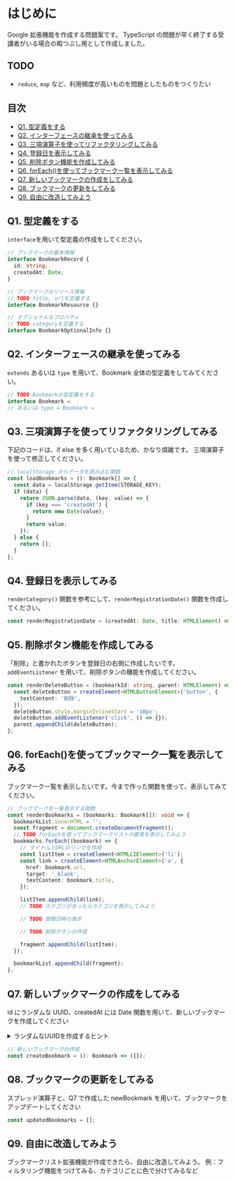 # はじめに

Google 拡張機能を作成する問題案です。
TypeScript の問題が早く終了する受講者がいる場合の暇つぶし用として作成しました。

## TODO

- `reduce`, `map` など、利用頻度が高いものを問題としたものをつくりたい

## 目次

- [Q1. 型定義をする](#q1-型定義をする)
- [Q2. インターフェースの継承を使ってみる](#q2-インターフェースの継承を使ってみる)
- [Q3. 三項演算子を使ってリファクタリングしてみる](#q3-三項演算子を使ってリファクタリングしてみる)
- [Q4. 登録日を表示してみる](#q4-登録日を表示してみる)
- [Q5. 削除ボタン機能を作成してみる](#q5-削除ボタン機能を作成してみる)
- [Q6. forEach()を使ってブックマーク一覧を表示してみる](#q6-foreachを使ってブックマーク一覧を表示してみる)
- [Q7. 新しいブックマークの作成をしてみる](#q7-新しいブックマークの作成をしてみる)
- [Q8. ブックマークの更新をしてみる](#q8-ブックマークの更新をしてみる)
- [Q9. 自由に改造してみよう](#q9-自由に改造してみよう)

## Q1. 型定義をする

`interface`を用いて型定義の作成をしてください。

```ts
// ブックマークの基本情報
interface BookmarkRecord {
  id: string;
  createdAt: Date;
}

// ブックマークのリソース情報
// TODO title, urlを定義する
interface BookmarkResource {}

// オプショナルなプロパティ
// TODO categoryを定義する
interface BookmarkOptionalInfo {}
```

## Q2. インターフェースの継承を使ってみる

`extends` あるいは `type` を用いて、Bookmark 全体の型定義をしてみてください。

```ts
// TODO Bookmarkの型定義をする
interface Bookmark =
// あるいは type = Bookmark =
```

## Q3. 三項演算子を使ってリファクタリングしてみる

下記のコードは、if else を多く用いているため、かなり煩雑です。
三項演算子を使って修正してください。

```ts
// localStorage からデータを読み込む関数
const loadBookmarks = (): Bookmark[] => {
  const data = localStorage.getItem(STORAGE_KEY);
  if (data) {
    return JSON.parse(data, (key, value) => {
      if (key === 'createdAt') {
        return new Date(value);
      }
      return value;
    });
  } else {
    return [];
  }
};
```

## Q4. 登録日を表示してみる

`renderCategory()` 関数を参考にして、`renderRegistrationDate()` 関数を作成してください。

```ts
const renderRegistrationDate = (createdAt: Date, title: HTMLElement) => {};
```

## Q5. 削除ボタン機能を作成してみる

「削除」と書かれたボタンを登録日の右側に作成したいです。
`addEventListener` を用いて、削除ボタンの機能を作成してください。

```ts
const renderDeleteButton = (bookmarkId: string, parent: HTMLElement) => {
  const deleteButton = createElement<HTMLButtonElement>('button', {
    textContent: '削除',
  });
  deleteButton.style.marginInlineStart = '10px';
  deleteButton.addEventListener('click', () => {});
  parent.appendChild(deleteButton);
};
```

## Q6. forEach()を使ってブックマーク一覧を表示してみる

ブックマーク一覧を表示したいです。今まで作った関数を使って、表示してみてください。

```ts
// ブックマークを一覧表示する関数
const renderBookmarks = (bookmarks: Bookmark[]): void => {
  bookmarkList.innerHTML = '';
  const fragment = document.createDocumentFragment();
  // TODO forEachを使ってブックマークリストの要素を表示してみよう
  bookmarks.forEach((bookmark) => {
    // タイトルとURLのリンクを作成
    const listItem = createElement<HTMLLIElement>('li');
    const link = createElement<HTMLAnchorElement>('a', {
      href: bookmark.url,
      target: '_blank',
      textContent: bookmark.title,
    });

    listItem.appendChild(link);
    // TODO カテゴリがあったらカテゴリを表示してみよう

    // TODO 登録日時の表示

    // TODO 削除ボタンの作成

    fragment.appendChild(listItem);
  });

  bookmarkList.appendChild(fragment);
};
```

## Q7. 新しいブックマークの作成をしてみる

id にランダムな UUID、createdAt には Date 関数を用いて、新しいブックマークを作成してください

<details><summary>ランダムなUUIDを作成するヒント</summary>

[Crypto](https://developer.mozilla.org/ja/docs/Web/API/Crypto)を使ってみましょう

</details>

```ts
// 新しいブックマークの作成
const createBookmark = (): Bookmark => ({});
```

## Q8. ブックマークの更新をしてみる

スプレッド演算子と、Q7 で作成した newBookmark を用いて、ブックマークをアップデートしてください

```ts
const updatedBookmarks = [];
```

## Q9. 自由に改造してみよう

ブックマークリスト拡張機能が作成できたら、自由に改造してみよう。
例：フィルタリング機能をつけてみる、カテゴリごとに色で分けてみるなど
